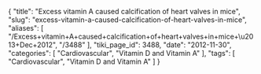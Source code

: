 {
    "title": "Excess vitamin A caused calcification of heart valves in mice",
    "slug": "excess-vitamin-a-caused-calcification-of-heart-valves-in-mice",
    "aliases": [
        "/Excess+vitamin+A+caused+calcification+of+heart+valves+in+mice+\u2013+Dec+2012",
        "/3488"
    ],
    "tiki_page_id": 3488,
    "date": "2012-11-30",
    "categories": [
        "Cardiovascular",
        "Vitamin D and Vitamin A"
    ],
    "tags": [
        "Cardiovascular",
        "Vitamin D and Vitamin A"
    ]
}